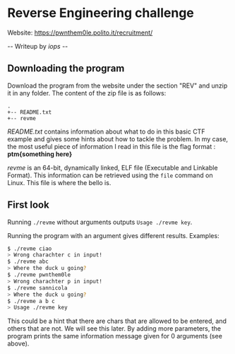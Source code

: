 # Reverse Engineering challenge
Website: https://pwnthem0le.polito.it/recruitment/

-- Writeup by *iops* --

## Downloading the program
Download the program from the website under the section "REV" and unzip it in any folder. The content of the zip file is as follows:

```
.
+-- README.txt
+-- revme
```

*README.txt* contains information about what to do in this basic CTF example and gives some hints about how to tackle the problem.
In my case, the most useful piece of information I read in this file is the flag format : **ptm{something here}**

*revme* is an 64-bit, dynamically linked, ELF file (Executable and Linkable Format). This information can be retrieved using the `file` command on Linux.
This file is where the bello is.

## First look
Running `./revme` without arguments outputs `Usage ./revme key`.

Running the program with an argument gives different results. Examples:
```bash
$ ./revme ciao
> Wrong charachter c in input!
$ ./revme abc
> Where the duck u going?
$ ./revme pwnthem0le
> Wrong charachter p in input!
$ ./revme sannicola
> Where the duck u going?
$ ./revme a b c
> Usage ./revme key
```

This could be a hint that there are chars that are allowed to be entered, and others that are not. We will see this later.
By adding more parameters, the program prints the same information message given for 0 arguments (see above).
